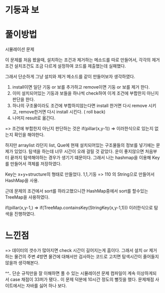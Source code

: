 # 기둥과 보

# 풀이방법

시뮬레이션 문제

이 문제를 처음 봤을때, 설치하는 조건과 제거하는 메소드를 따로 만들어서, 각각의 제거조건 설치조건도 조금 다르게 설정하여 코드를 제출했는데 실패했다.

그래서 단순하게 그냥 설치와 제거 메소드를 같이 만들어보자 생각하였다.

1. install이면 일단 기둥 or 보를 추가하고 remove이면 기둥 or 보를 제거 한다.
2. 이미 설치되어있는 기둥과 보들을 하나씩 check하여 이게 조건에 부합한지 아닌지 판단을 한다.
3. 하나의 구조물이라도 조건에 부합하지않는다면 install 한거면 다시 remove 시키고, remove한거면 다시 install 시킨다. ( roll back)
4. 나머지 result로 옮긴다.

=> 조건에 부합한지 아닌지 판단하는 것은 if(pillar(x,y-1)) => 이러한식으로 있는지 없는지 확인을 해야한다.

하지만 arraylist 라던지 list, Que에 현재 설치되어있는 구조물들의 정보를 넣기에는 문제가 있었다. 탐색을 하는데 너무 시간이 오래 걸릴 것 같았다.
운이 좋지않으면 처음부터 끝까지 탐색해야하는 경우가 생기기 떄문이다. 그래서 나는 hashmap을 이용해 Key를 만들어서 객체를 저장하였다.

Key는 x+y+structure의 형태로 만들었다. 1,1,기둥 => 110 의 String으로 만들어서 HashMap을 사용.

근데 문제의 조건에서 sort를 하라고했으니깐 HashMap중에서 sort를 할수있는 TreeMap을 사용하였다.

if(pillar(x,y-1,) => if(TreeMap.containsKey(StringKey(x,y-1,1))) 이러한식으로 탐색을 진행하였다.




# 느낀점

=> 데이터의 갯수가 많아지면 check 시간이 길어지는게 흠이다. 그래서 설치 or 제거하는 물건의 주변 4방면 물건에 대해서만 검사하는 코드로 고치면
탐색시간이 줄어들지 않을까 생각해본다.

^^.. 단순 규칙만을 잘 이해하면 풀 수 있는 시뮬레이션 문제
컴파일이 계속 이상하게되서 case 채점이 33퍼가 됐다.. 이 문제 덕분에 10시간 정도의 뻘짓을 했다.
문제채점 사이트에서는 자바를 싫어 하나 보다.